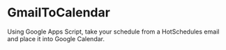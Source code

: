 GmailToCalendar
===============
Using Google Apps Script, take your schedule from a HotSchedules email and place it into Google Calendar.
